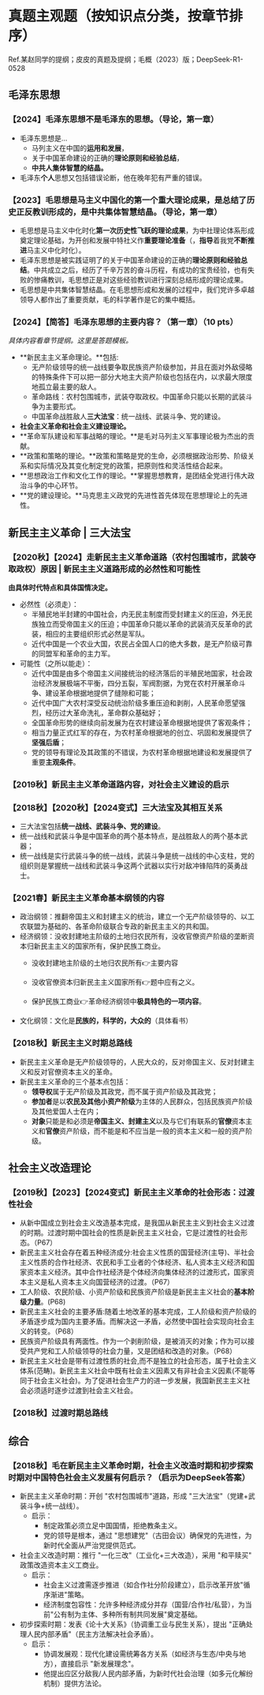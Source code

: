 # 真题主观题（按知识点分类，按章节排序）
Ref.某赵同学的提纲；皮皮的真题及提纲；毛概（2023）版；DeepSeek-R1-0528
## 毛泽东思想
### 【2024】毛泽东思想不是毛泽东的思想。（导论，第一章）
- 毛泽东思想是...
    - 马列主义在中国的**运用和发展**，
    - 关于中国革命建设的正确的**理论原则和经验总结**，
    - **中共人集体智慧的结晶。**
- 毛泽东**个人**思想又包括错误论断，他在晚年犯有严重的错误。
### 【2023】毛思想是马主义中国化的第一个重大理论成果，是总结了历史正反教训形成的，是中共集体智慧结晶。（导论，第一章）
- 毛思想是马主义中化时化**第一次历史性飞跃的理论成果**，为中社理论体系形成奠定理论基础，为开创和发展中特社义作**重要理论准备**（，**指导**着我党**不断推进**马主义中化时化）。
- 毛泽东思想是被实践证明了的关于中国革命建设的正确的**理论原则和经验总结**。中共成立之后，经历了千辛万苦的奋斗历程，有成功的宝贵经验，也有失败的惨痛教训，毛思想正是对这些经验教训进行深刻总结形成的理论成果。
- 毛思想是中共集体智慧结晶。在毛思想形成和发展的过程中，我们党许多卓越领导人都作出了重要贡献，毛的科学著作是它的集中概括。
### 【2024】【简答】毛泽东思想的主要内容？（第一章）（10 pts）
*具体内容看章节提纲。这里是答题模板。*
- **新民主主义革命理论。**包括:
    - 无产阶级领导的统一战线要争取民族资产阶级参加，并且在面对外敌侵略的特殊条件下可以把一部分大地主大资产阶级也包括在内，以求最大限度地孤立最主要的敌人。
    - 革命路线：农村包围城市，武装夺取政权。中国革命只能以长期的武装斗争为主要形式。
    - 中国革命战胜敌人**三大法宝**：统一战线、武装斗争、党的建设。
- **社会主义革命和社会主义建设理论。**
- **革命军队建设和军事战略的理论。**是毛对马列主义军事理论极为杰出的贡献。
- **政策和策略的理论。**政策和策略是党的生命，必须根据政治形势、阶级关系和实际情况及其变化制定党的政策，把原则性和灵活性结合起来。
- **思想政治工作和文化工作的理论。**掌握思想教育，是团结全党进行伟大政治斗争的中心环节。
- **党的建设理论。**马克思主义政党的先进性首先体现在思想理论上的先进性。

## 新民主主义革命 | 三大法宝
### 【2020秋】【2024】走新民主主义革命道路（农村包围城市，武装夺取政权）原因 | 新民主主义道路形成的必然性和可能性
**由具体时代特点和具体国情决定。**
- 必然性（必须走）：
    - 半殖民地半封建的中国社会，内无民主制度而受封建主义的压迫，外无民族独立而受帝国主义的压迫；中国革命只能以革命的武装消灭反革命的武装，相应的主要组织形式必然是军队。
    - 近代中国是一个农业大国，农民占全国人口的绝大多数，是无产阶级可靠的同盟军和革命的主力军。
- 可能性（之所以能走）：
    - 近代中国是由多个帝国主义间接统治的经济落后的半殖民地国家，社会政治经济发展极端不平衡，四分五裂，军阀割据，为党在农村开展革命斗争、建设革命根据地提供了缝隙和可能；
    - 近代中国广大农村深受反动统治阶级多重压迫和剥削，人民革命愿望强烈，经历过大革命洗礼，革命群众基础好；
    - 全国革命形势的继续向前发展为在农村建设革命根据地提供了客观条件；
    - 相当力量正式红军的存在，为农村革命根据地的创立、巩固和发展提供了**坚强后盾**；
    - 党的领导有理论及其政策的不错误，为农村革命根据地建设和发展提供了重要**主观条件**。
### 【2019秋】新民主主义革命道路内容，对社会主义建设的启示


### 【2018秋】【2020秋】【2024变式】三大法宝及其相互关系
- 三大法宝包括**统一战线、武装斗争、党的建设**。
- 统一战线和武装斗争是中国革命的两个基本特点，是战胜敌人的两个基本武器；
- 统一战线是实行武装斗争的统一战线，武装斗争是统一战线的中心支柱，党的组织则是掌握统一战线和武装斗争这两个武器以实行对敌冲锋陷阵的英勇战士。
### 【2021春】新民主主义革命基本纲领的内容
- 政治纲领：推翻帝国主义和封建主义的统治，建立一个无产阶级领导的、以工农联盟为基础的、各革命阶级联合专政的新民主主义的共和国。
- 经济纲领：没收封建地主阶级的土地归农民所有，没收官僚资产阶级的垄断资本归新民主主义的国家所有，保护民族工商业。
    - 没收封建地主阶级的土地归农民所有👉主要内容

    - 没收官僚资本归新民主主义国家所有👉题中应有之义。

    - 保护民族工商业👉革命经济纲领中**极具特色的一项内容**。
- 文化纲领：文化是**民族的，科学的，大众的**（具体看书）
### 【2018秋】新民主主义时期总路线
- 新民主主义革命是无产阶级领导的，人民大众的，反对帝国主义、反对封建主义和反对官僚资本主义的革命。
- 新民主主义革命的三个基本点包括：
    - **领导权**属于无产阶级及其政党，而不属于资产阶级及其政党；
    - **参加者**是以**农民及其他小资产阶级**为主体的人民群众，包括民族资产阶级及其他爱国人士在内；
    - **对象**只能是和必须是**帝国主义、封建主义**以及与它们有联系的**官僚**资本主义和**官僚**资产阶级，而不能是和不应当是一般的资本主义和一般的资产阶级。

## 社会主义改造理论
### 【2019秋】【2023】【2024变式】新民主主义革命的社会形态：过渡性社会
- 从新中国成立到社会主义改造基本完成，是我国从新民主主义到社会主义过渡的时期。过渡时期中国社会的性质是新民主主义社会，它是过渡性的社会形态。（P67）
- 新民主主义社会存在着五种经济成分:社会主义性质的国营经济(主导)、半社会主义性质的合作社经济、农民和手工业者的个体经济、私人资本主义经济和国家资本主义经济。其中合作社经济是个体经济向集体经济的过渡形式，国家资本主义是私人资本主义向国营经济的过渡。（P67）
- 工人阶级、农民阶级、小资产阶级和民族资产阶级是新民主主义社会的**基本阶级力量**。(P68)
- 新民主主义社会的主要矛盾:随着土地改革的基本完成，工人阶级和资产阶级的矛盾逐步成为国内主要矛盾。而解决这一矛盾，必然使中国社会实现向社会主义的转变。（P68）
- 民族资产阶级具有两面性。作为一个剥削阶级，是被消灭的对象；作为可以接受共产党和工人阶级领导的社会力量，又是团结和改造的对象。（P68）
- 新民主主义社会是带有过渡性质的社会,而不是独立的社会形态，属于社会主义体系(范畴)。新民主主义社会中既有社会主义因素又有非社会主义因素(不能等同于社会主义社会)。为了促进社会生产力的进一步发展，我国新民主主义社会必须适时逐步过渡到社会主义社会。
### 【2018秋】过渡时期总路线

## 综合
### 【2018秋】毛在新民主主义革命时期，社会主义改造时期和初步探索时期对中国特色社会主义发展有何启示？（启示为DeepSeek答案）
- 新民主主义革命时期：开创 "农村包围城市"道路，形成 "三大法宝"（党建+武装斗争+统一战线）。
    - 启示：
        - 制定政策必须立足中国国情，拒绝教条主义。
        - 党的领导是根本，通过 "思想建党"（古田会议）确保党的先进性，为新时代全面从严治党提供范式。
- 社会主义改造时期：推行 "一化三改"（工业化+三大改造），采用 "和平赎买" 政策改造资本主义工商业。
    - 启示：
        - 社会主义过渡需逐步推进（如合作社分阶段建立），启示改革开放"循序渐进"策略。
        - 经济制度包容性：允许多种经济成分并存（国营/合作社/私营），为当前"公有制为主体、多种所有制共同发展"奠定基础。
- 初步探索时期：发表《论十大关系》（协调重工业与民生关系），提出 "正确处理人民内部矛盾"（民主方法解决社会矛盾）。
    - 启示：
        - 协调发展观：现代化建设需统筹各方关系（如经济与生态/中央与地方），直接启示 "新发展理念"。
        - 他提出应区分敌我/人民内部矛盾，为新时代社会治理（如多元化解纷机制）提供方法论。